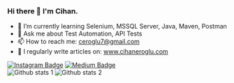 ### Hi there 👋 I'm Cihan.

- 🌱 I’m currently learning Selenium, MSSQL Server, Java, Maven, Postman 
- 💬 Ask me about Test Automation, API Tests
- 📫 How to reach me: ceroglu7@gmail.com
- 💬 I regularly write articles on: www.cihaneroglu.com


[![Instagram Badge](https://img.shields.io/badge/-Instagram-C13584?style=flat-quare&labelColor=C13584&logo=instagram&logoColor=white&link=https://www.instagram.com/cihaneou)](link) 
[![Medium Badge](https://img.shields.io/badge/-Medium-757575?style=flat-quare&labelColor=757575&logo=Medium&logoColor=white&link=https://medium.com/cihan-ero%C4%9Flu-blog)](link) 
<br>
![Github stats 1](https://github-readme-stats.vercel.app/api?username=ceroglu7&show_icons=true&theme=gradient) 
![Github stats 2](https://github-readme-stats.vercel.app/api?username=ceroglu7&show_icons=true&theme=radical)
